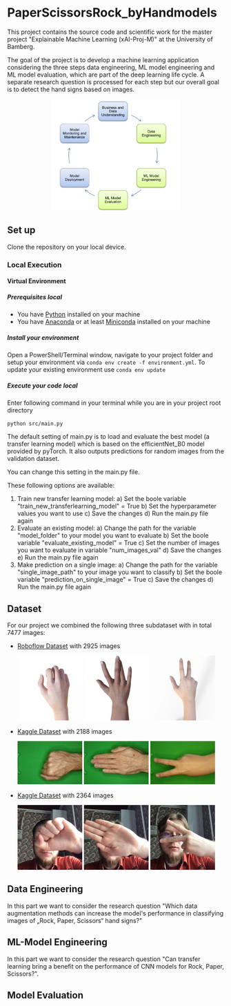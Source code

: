 # PaperScissorsRock_byHandmodels
This project contains the source code and scientific work for the master project "Explainable Machine Learning (xAI-Proj-M)" at the University of Bamberg. 

The goal of the project is to develop a machine learning application considering the three steps data engineering, ML model engineering and ML model evaluation, which are part of the deep learning life cycle.
A separate research question is processed for each step but our overall goal is to detect the hand signs based on images.

<p align="center">
  <img width="300" src="images/CRISP-ML.png">
</p>

## Set up 
Clone the repository on your local device.

### Local Execution

#### Virtual Environment

##### Prerequisites local

- You have [Python](https://www.python.org/) installed on your machine
- You have [Anaconda](https://www.anaconda.com/) or at least [Miniconda](https://docs.conda.io/en/latest/miniconda.html) installed on your machine

##### Install your environment

Open a PowerShell/Terminal window, navigate to your project folder and setup your environment via `conda env create -f environment.yml`. To update your existing environment use `conda env update`

##### Execute your code local

Enter following command in your terminal while you are in your project root directory

```terminal
python src/main.py
```

The default setting of main.py is to load and evaluate the best model (a transfer learning model) which is based on the efficientNet_B0 model provided by pyTorch.
It also outputs predictions for random images from the validation dataset.

You can change this setting in the main.py file.

These following options are available:
  1. Train new transfer learning model:
    a) Set the boole variable "train_new_transferlearning_model" = True 
    b) Set the hyperparameter values you want to use
    c) Save the changes
    d) Run the main.py file again
  2. Evaluate an existing model:
    a) Change the path for the variable "model_folder" to your model you want to evaluate
    b) Set the boole variable "evaluate_existing_model" = True
    c) Set the number of images you want to evaluate in variable "num_images_val"
    d) Save the changes
    e) Run the main.py file again
  3. Make prediction on a single image:
    a) Change the path for the variable "single_image_path" to your image you want to classify
    b) Set the boole variable "prediction_on_single_image" = True
    c) Save the changes
    d) Run the main.py file again


## Dataset
For our project we combined the following three subdataset with in total 7477 images:
- [Roboflow Dataset](https://public.roboflow.com/classification/rock-paper-scissors) with 2925 images
  <p float="right">
    <img src="data_original/dataset_1/train/rock/rock01-000_png.rf.560ebe5b8570f6866c33946448ccf7de.jpg" width="150" />
    <img src="data_original/dataset_1/train/paper/paper01-000_png.rf.02152baa06324655efacad9c5bda9f1a.jpg" width="150" /> 
    <img src="data_original/dataset_1/train/scissors/scissors01-000_png.rf.bc8ea3d7b607fa5306391e214675bc07.jpg" width="150" /> 
  </p>

- [Kaggle Dataset](https://www.kaggle.com/datasets/drgfreeman/rockpaperscissors) with 2188 images
  <p float="right">
    <img src="data_original/dataset_2/rock/0bioBZYFCXqJIulm.png" width="150" />
    <img src="data_original/dataset_2/paper/0a3UtNzl5Ll3sq8K.png" width="150" /> 
    <img src="data_original/dataset_2/scissors/0CSaM2vL2cWX6Cay.png" width="150" /> 
  </p>

- [Kaggle Dataset](https://www.kaggle.com/datasets/glushko/rock-paper-scissors-dataset) with 2364 images
  <p float="right">
    <img src="data_original/dataset_3/train/rock/glu_235.png" width="150" />
    <img src="data_original/dataset_3/train/paper/glu_161.png" width="150" /> 
    <img src="data_original/dataset_3/train/scissors/glu_116.png" width="150" /> 
  </p>

## Data Engineering
In this part we want to consider the research question "Which data augmentation methods can increase the model's performance in classifying images of „Rock, Paper, Scissors“ hand signs?"
## ML-Model Engineering
In this part we want to consider the research question "Can transfer learning bring a benefit on the performance of CNN models for Rock, Paper, Scissors?". 

## Model Evaluation
